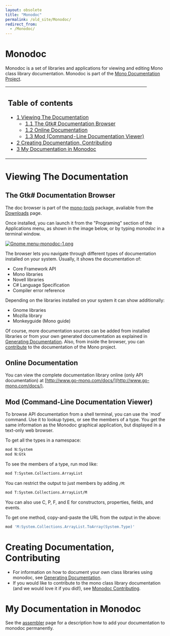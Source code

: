 ```yaml
---
layout: obsolete
title: "Monodoc"
permalink: /old_site/Monodoc/
redirect_from:
  - /Monodoc/
---
```


Monodoc
=======

Monodoc is a set of libraries and applications for viewing and editing Mono class library documentation. Monodoc is part of the [Mono Documentation Project]({{site.github.url}}/old_site/Documentation "Documentation").

<table>
<col width="100%" />
<tbody>
<tr class="odd">
<td align="left"><h2>Table of contents</h2>
<ul>
<li><a href="#Viewing_The_Documentation">1 Viewing The Documentation</a>
<ul>
<li><a href="#The_Gtk.23_Documentation_Browser">1.1 The Gtk# Documentation Browser</a></li>
<li><a href="#Online_Documentation">1.2 Online Documentation</a></li>
<li><a href="#Mod_.28Command-Line_Documentation_Viewer.29">1.3 Mod (Command-Line Documentation Viewer)</a></li>
</ul></li>
<li><a href="#Creating_Documentation.2C_Contributing">2 Creating Documentation, Contributing</a></li>
<li><a href="#My_Documentation_in_Monodoc">3 My Documentation in Monodoc</a></li>
</ul></td>
</tr>
</tbody>
</table>

Viewing The Documentation
=========================

The Gtk\# Documentation Browser
-------------------------------

The doc browser is part of the [mono-tools](/index.php?title=Mono-tools&action=edit&redlink=1 "Mono-tools (page does not exist)") package, avaliable from the [Downloads]({{site.github.url}}/old_site/Downloads "Downloads") page.

Once installed, you can launch it from the "Programing" section of the Applications menu, as shown in the image below, or by typing *monodoc* in a terminal window.

[![Gnome menu-monodoc-1.png]({{site.github.url}}/old_site/images/1/1d/Gnome_menu-monodoc-1.png)]({{site.github.url}}/old_site/images/1/1d/Gnome_menu-monodoc-1.png)

The browser lets you navigate through different types of documentation installed on your system. Usually, it shows the documentation of:

-   Core Framework API
-   Mono libraries
-   Novell libraries
-   C\# Language Specification
-   Compiler error reference

Depending on the libraries installed on your system it can show additionally:

-   Gnome libraries
-   Mozilla library
-   Monkeyguide (Mono guide)

Of course, more documentation sources can be added from installed libraries or from your own generated documentation as explained in [Generating Documentation]({{site.github.url}}/old_site/Generating_Documentation "Generating Documentation"). Also, from inside the browser, you can [contribute]({{site.github.url}}/old_site/Monodoc_Contributing "Monodoc Contributing") to the documentation of the Mono project.

Online Documentation
--------------------

You can view the complete documentation library online (only API documentation) at [http://www.go-mono.com/docs/](http://www.go-mono.com/docs/).

Mod (Command-Line Documentation Viewer)
---------------------------------------

To browse API documentation from a shell terminal, you can use the \`mod' command. Use it to lookup types, or see the members of a type. You get the same information as the Monodoc graphical application, but displayed in a text-only web browser.

To get all the types in a namespace:

``` bash
mod N:System
mod N:Gtk
```

To see the members of a type, run mod like:

``` bash
mod T:System.Collections.ArrayList
```

You can restrict the output to just members by adding `/M`:

``` bash
mod T:System.Collections.ArrayList/M
```

You can also use C, P, F, and E for constructors, properties, fields, and events.

To get one method, copy-and-paste the URL from the output in the above:

``` bash
mod 'M:System.Collections.ArrayList.ToArray(System.Type)'
```

Creating Documentation, Contributing
====================================

-   For information on how to document your own class libraries using monodoc, see [Generating Documentation]({{site.github.url}}/old_site/Generating_Documentation "Generating Documentation").
-   If you would like to contribute to the mono class library documentation (and we would love it if you did!), see [Monodoc Contributing]({{site.github.url}}/old_site/Monodoc_Contributing "Monodoc Contributing").

My Documentation in Monodoc
===========================

See the [assembler]({{site.github.url}}/old_site/Assembler "Assembler") page for a description how to add your documentation to monodoc permanently.

